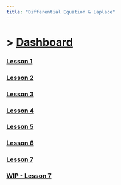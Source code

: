 ```yaml
---
title: "Differential Equation & Laplace"
---
```


# > [Dashboard]()

### [Lesson 1](Differential%20Equation%20&%20Laplace/Lesson%201.md)
### [Lesson 2](Differential%20Equation%20&%20Laplace/Lesson%202.md)
### [Lesson 3](Differential%20Equation%20&%20Laplace/Lesson%203.md)
### [Lesson 4](Differential%20Equation%20&%20Laplace/Lesson%204.md)
### [Lesson 5](Differential%20Equation%20&%20Laplace/Lesson%205.md)
### [Lesson 6](Differential%20Equation%20&%20Laplace/Lesson%206.md)
### [Lesson 7](Differential%20Equation%20&%20Laplace/Lesson%207.md)
### [WIP - Lesson 7](Differential%20Equation%20&%20Laplace/Lesson%207.md)